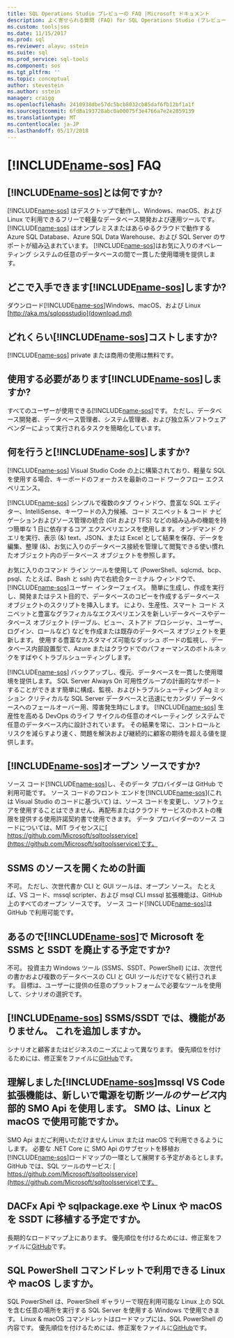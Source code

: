 ```yaml
---
title: SQL Operations Studio プレビューの FAQ |Microsoft ドキュメント
description: よく寄せられる質問 (FAQ) for SQL Operations Studio (プレビュー) です。
ms.custom: tools|sos
ms.date: 11/15/2017
ms.prod: sql
ms.reviewer: alayu; sstein
ms.suite: sql
ms.prod_service: sql-tools
ms.component: sos
ms.tgt_pltfrm: ''
ms.topic: conceptual
author: stevestein
ms.author: sstein
manager: craigg
ms.openlocfilehash: 2410938dbe57dc5bcb8032cb85daf6fb12bf1a1f
ms.sourcegitcommit: 6fd8a193728abc0a00075f3e4766a7e2e2859139
ms.translationtype: MT
ms.contentlocale: ja-JP
ms.lasthandoff: 05/17/2018
---
```

# <a name="includename-sosincludesname-sosmd-faq"></a>[!INCLUDE[name-sos](../includes/name-sos.md)] FAQ

## <a name="what-is-includename-sosincludesname-sos-shortmd"></a>[!INCLUDE[name-sos](../includes/name-sos-short.md)]とは何ですか?

[!INCLUDE[name-sos](../includes/name-sos-short.md)] はデスクトップで動作し、Windows、macOS、および Linux で利用できるフリーで軽量なデータベース開発および運用ツールです。 [!INCLUDE[name-sos](../includes/name-sos-short.md)] はオンプレミスまたはあらゆるクラウドで動作する Azure SQL Database、Azure SQL Data Warehouse、および SQL Server のサポートが組み込まれています。 [!INCLUDE[name-sos](../includes/name-sos-short.md)]はお気に入りのオペレーティング システムの任意のデータベースの間で一貫した使用環境を提供します。

## <a name="where-can-i-get-includename-sosincludesname-sos-shortmd"></a>どこで入手できます[!INCLUDE[name-sos](../includes/name-sos-short.md)]しますか?

ダウンロード[!INCLUDE[name-sos](../includes/name-sos-short.md)]Windows、macOS、および Linux [http://aka.ms/sqlopsstudio](download.md)

## <a name="how-much-does-includename-sosincludesname-sos-shortmd-cost"></a>どれくらい[!INCLUDE[name-sos](../includes/name-sos-short.md)]コストしますか?

[!INCLUDE[name-sos](../includes/name-sos-short.md)] private または商用の使用は無料です。

## <a name="who-should-use-includename-sosincludesname-sos-shortmd"></a>使用する必要があります[!INCLUDE[name-sos](../includes/name-sos-short.md)]しますか?

すべてのユーザーが使用できる[!INCLUDE[name-sos](../includes/name-sos-short.md)]です。 ただし、データベース開発者、データベース管理者、システム管理者、および独立系ソフトウェア ベンダーによって実行されるタスクを簡略化しています。


## <a name="what-can-i-do-with-includename-sosincludesname-sos-shortmd"></a>何を行うと[!INCLUDE[name-sos](../includes/name-sos-short.md)]しますか? 

[!INCLUDE[name-sos](../includes/name-sos-short.md)] Visual Studio Code の上に構築されており、軽量な SQL を使用する場合、キーボードのフォーカスを最新のコード ワークフロー エクスペリエンス。 

[!INCLUDE[name-sos](../includes/name-sos-short.md)] シンプルで複数のタブ ウィンドウ、豊富な SQL エディター、IntelliSense、キーワードの入力候補、コード スニペット & コード ナビゲーションおよびソース管理の統合 (Git および TFS) などの組み込みの機能を持つ簡単な 1 日に依存するコア エクスペリエンスを使用します。 オンデマンド クエリを実行、表示 (&) text、JSON、または Excel として結果を保存、データを編集、整理 (&)、お気に入りのデータベース接続を管理して閲覧できる使い慣れたオブジェクト内のデータベース オブジェクトを参照します。

お気に入りのコマンド ライン ツールを使用して (PowerShell、sqlcmd、bcp、psql、たとえば、Bash と ssh) 内で右統合ターミナル ウィンドウで、[!INCLUDE[name-sos](../includes/name-sos-short.md)]ユーザー インターフェイス。 簡単に生成し、作成を実行し、開発またはテスト目的で、データベースのコピーを作成するデータベース オブジェクトのスクリプトを挿入します。 により、生産性、スマート コード スニペットと豊富なグラフィカルなエクスペリエンスを新しいデータベースやデータベース オブジェクト (テーブル、ビュー、ストアド プロシージャ、ユーザー、ログイン、ロールなど) などを作成または既存のデータベース オブジェクトを更新します。 使用する豊富なカスタマイズ可能なダッシュ ボードの監視し、データベース内部設置型で、Azure またはクラウドでのパフォーマンスのボトルネックをすばやくトラブルシューティングします。

[!INCLUDE[name-sos](../includes/name-sos-short.md)] バックアップし、復元、データベースを一貫した使用環境を提供します。 SQL Server Always On 可用性グループの計画的なサポートすることができます簡単に構成、監視、およびトラブルシューティング Ag ミッション クリティカルな SQL Server データベースと迅速にセカンダリ データベースへのフェールオーバー用、障害発生時にします。
[!INCLUDE[name-sos](../includes/name-sos-short.md)] 生産性を高める DevOps のライフ サイクルの任意のオペレーティング システムで任意のデータベース内に設計されています。 その結果を常に、コントロールとリスクを減らすより速く、問題を解決および継続的に顧客の期待を超える値を提供します。


## <a name="is-includename-sosincludesname-sos-shortmd-open-source"></a>[!INCLUDE[name-sos](../includes/name-sos-short.md)]オープン ソースですか? 

ソース コード[!INCLUDE[name-sos](../includes/name-sos-short.md)]し、そのデータ プロバイダーは GitHub で利用可能です。 ソース コードのフロント エンドを[!INCLUDE[name-sos](../includes/name-sos-short.md)](これは Visual Studio のコードに基づいて) は、ソース コードを変更し、ソフトウェアを使用することはできません、再配布またはクラウド サービスのホストの権限を提供する使用許諾契約書で使用できます。 データ プロバイダーのソース コードについては、MIT ライセンスに[ https://github.com/Microsoft/sqltoolsservice](https://github.com/Microsoft/sqltoolsservice)です。

## <a name="do-you-plan-to-open-source-ssms"></a>SSMS のソースを開くための計画

不可。 ただし、次世代書か CLI と GUI ツールは、オープン ソース。 たとえば、VS コード、mssql scripter、および msql CLI mssql 拡張機能は、GitHub 上のすべてのオープン ソースです。 ソース コード[!INCLUDE[name-sos](../includes/name-sos-short.md)]は GitHub で利用可能です。


## <a name="now-that-there-is-includename-sosincludesname-sos-shortmd-does-microsoft-plan-to-deprecate-ssms-and-ssdt"></a>あるので[!INCLUDE[name-sos](../includes/name-sos-short.md)]で Microsoft を SSMS と SSDT を廃止する予定ですか?

不可。 投資主力 Windows ツール (SSMS、SSDT、PowerShell) には、次世代の書かおよび複数のデータベースの CLI と GUI ツールだけでなく続行されます。
目標は、ユーザーに提供の任意のプラットフォームで必要なツールを使用して、シナリオの選択です。


## <a name="includename-sosincludesname-sos-shortmd-is-missing-a-feature-that-is-in-ssmsssdt-will-you-add-it"></a>[!INCLUDE[name-sos](../includes/name-sos-short.md)] SSMS/SSDT では、機能がありません。 これを追加しますか。
シナリオと顧客またはビジネスのニーズによって異なります。 優先順位を付けるためには、修正案をファイルに[GitHub](https://github.com/microsoft/sqlopsstudio/issues)です。


## <a name="i-understand-includename-sosincludesname-sos-shortmd-and-the-mssql-extension-for-vs-code-are-powered-by-a-new-tools-service-that-uses-smo-apis-under-the-covers-is-smo-available-on-linux-and-macos"></a>理解しました[!INCLUDE[name-sos](../includes/name-sos-short.md)]mssql VS Code 拡張機能は、新しいで電源を切断*ツールのサービス*内部的 SMO Api を使用します。 SMO は、Linux と macOS で使用可能ですか。

SMO Api まだご利用いただけません Linux または macOS で利用できるようにします。 必要な .NET Core に SMO Api のサブセットを移植お[!INCLUDE[name-sos](../includes/name-sos-short.md)]ロードマップの一環として展開する予定があるとします。
GitHub では、SQL ツールのサービス: [ https://github.com/Microsoft/sqltoolsservice](https://github.com/Microsoft/sqltoolsservice)です。


## <a name="do-you-plan-to-port-the-dacfx-apis-andor-sqlpackageexe-andor-ssdt-to-linux-and-macos"></a>DACFx Api や sqlpackage.exe や Linux や macOS を SSDT に移植する予定ですか。

長期的なロードマップ上にあります。 優先順位を付けるためには、修正案をファイルに[GitHub](https://github.com/microsoft/sqlopsstudio/issues)です。


## <a name="will-sql-powershell-cmdlets-be-available-on-linux-and-macos"></a>SQL PowerShell コマンドレットで利用できる Linux や macOS しますか。

SQL PowerShell は、PowerShell ギャラリーで現在利用可能な Linux 上の SQL を含む任意の場所を実行する SQL Server を使用する Windows で使用できます。 Linux & macOS コマンドレットはロードマップには、SQL PowerShell の内容です。 優先順位を付けるためには、修正案をファイルに[GitHub](https://github.com/microsoft/sqlopsstudio/issues)です。

